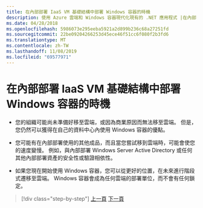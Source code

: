 ```yaml
---
title: 在內部部署 IaaS VM 基礎結構中部署 Windows 容器的時機
description: 使用 Azure 雲端和 Windows 容器現代化現有的 .NET 應用程式 |在內部部署 IaaS VM 基礎結構中部署 Windows 容器的時機
ms.date: 04/28/2018
ms.openlocfilehash: 5986073e295eeba5921a2d899b236c68a27251fd
ms.sourcegitcommit: 22be09204266253d45ece46f51cc6f080f2b3fd6
ms.translationtype: MT
ms.contentlocale: zh-TW
ms.lasthandoff: 11/08/2019
ms.locfileid: "69577971"
---
```

# <a name="when-to-deploy-windows-containers-in-your-on-premises-iaas-vm-infrastructure"></a>在內部部署 IaaS VM 基礎結構中部署 Windows 容器的時機

- 您的組織可能尚未準備好移至雲端，或因為商業原因而無法移至雲端。 但是，您仍然可以獲得在自己的資料中心內使用 Windows 容器的優點。

- 您可能有在內部部署使用的其他成品，而且當您嘗試移到雲端時，可能會使您的速度變慢。 例如，與內部部署 Windows Server Active Directory 或任何其他內部部署資產的安全性或驗證相依性。

- 如果您現在開始使用 Windows 容器，您可以從更好的位置，在未來進行階段式遷移至雲端。 Windows 容器會成為任何雲端的部署單位，而不會有任何鎖定。

>[!div class="step-by-step"]
>[上一頁](when-not-to-deploy-to-windows-containers.md)
>[下一頁](when-to-deploy-windows-containers-to-azure-vms-iaas-cloud.md)
